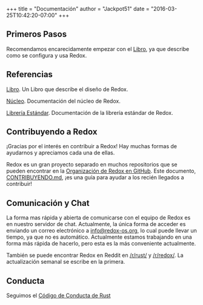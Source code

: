 +++
title = "Documentación"
author = "Jackpot51"
date = "2016-03-25T10:42:20-07:00"
+++

## Primeros Pasos

Recomendamos encarecidamente empezar con el [Libro](https://doc.redox-os.org/book/), ya que describe como se configura y usa Redox.

## Referencias

[Libro](https://doc.redox-os.org/book/). Un Libro que describe el diseño de Redox.

[Núcleo](https://doc.redox-os.org/kernel/kernel/). Documentación del núcleo de Redox.

[Librería Estándar](https://doc.redox-os.org/std/std/). Documentación de la librería estándar de Redox.

## Contribuyendo a Redox

¡Gracias por el interés en contribuir a Redox!
Hay muchas formas de ayudarnos y apreciamos cada una de ellas.

Redox es un gran proyecto separado en muchos repositorios que se pueden encontrar en la
[Organización de Redox en GitHub](https://github.com/redox-os). Este documento,
[CONTRIBUYENDO.md](https://github.com/redox-os/redox/blob/master/CONTRIBUTING.md),
 ¡es una guía para ayudar a los recién llegados a contribuir!

## Comunicación y Chat

La forma mas rápida y abierta de comunicarse con el equipo de Redox es en 
nuestro servidor de chat. Actualmente, la única forma de acceder es enviando 
un correo electrónico a [info@redox-os.org](mailto:info@redox-os.org), 
lo cual puede llevar un tiempo, ya que no es automático. Actualmente estamos 
trabajando en una forma más rápida de hacerlo, pero esta es la más 
conveniente actualmente.

También se puede encontrar Redox en Reddit en
[/r/rust/](https://www.reddit.com/r/rust) y
[/r/redox/](https://www.reddit.com/r/redox). La actualización semanal se 
escribe en la primera.

## Conducta

Seguimos el [Código de Conducta de Rust](http://www.rust-lang.org/conduct.html)
